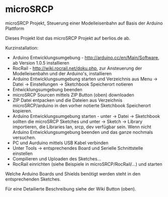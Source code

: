 microSRCP
=========

microSRCP Projekt, Steuerung einer Modelleisenbahn auf Basis der Arduino Plattform

Dieses Projekt löst das microSRCP Projekt auf berlios.de ab.

Kurzinstallation:
- Arduino Entwicklungsumgebung - http://arduino.cc/en/Main/Software, ab Version 1.0.5 installieren
- RocRail - http://wiki.rocrail.net/doku.php, zur Ansteuerung der Modelleisenbahn und der Arduino's, installieren
- Arduino Entwicklungsumgebung starten und Verzeichnis aus Menu -> Datei -> Einstellungen -> Sketchbook Speicherort notieren
- Entwicklungsumgebung beenden
- microSRCP Sourcen mittels ZIP Button (oben) downloaden
- ZIP Datei entpacken und die Dateien aus Verzeichnis microSRCP/arduino in den vorher notierte Sketchbook Speicherort kopieren.
- Arduino Entwicklungsumgebung starten - unter -> Datei -> Sketchbook sollten die microSRCP Sketches und unter -> Sketch -> Library importieren, die Libraries lan, srcp, dev verfügbar sein. Wenn nicht Arduino Entwicklungsumgebung beenden und das ganze nochmals versuchen.
- PC und Aurduino mittels USB Kabel verbinden
- Unter Tools -> entsprechendes Board und Serielle Schnittstelle einstellen
- Compilieren und Uploaden des Sketches...
- RocRail einrichten (siehe Beispiele in microSRCP/RocRail/...) und starten

Welche Arduino Boards und Shields benötigt werden steht in den entsprechenden Sketches. 

Für eine Detailierte Beschreibung siehe der Wiki Button (oben).




